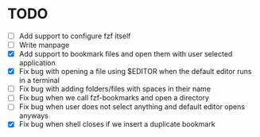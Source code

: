 # TODO
- [ ] Add support to configure fzf itself
- [ ] Write manpage
- [x] Add support to bookmark files and open them with user selected application
- [x] Fix bug with opening a file using $EDITOR when the default editor runs in a terminal
- [ ] Fix bug with adding folders/files with spaces in their name
- [ ] Fix bug when we call fzf-bookmarks and open a directory
- [ ] Fix bug when user does not select anything and default editor opens anyways
- [x] Fix bug when shell closes if we insert a duplicate bookmark
